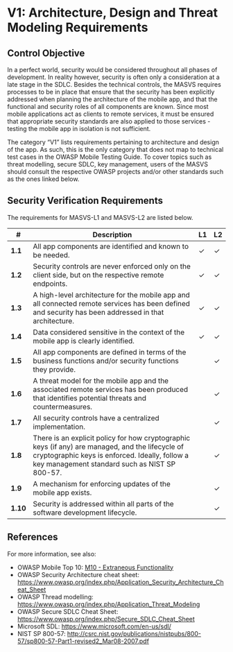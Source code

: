# V1: Architecture, Design and Threat Modeling Requirements

## Control Objective

In a perfect world, security would be considered throughout all phases of development. In reality however, security is often only a consideration at a late stage in the SDLC. Besides the technical controls, the MASVS requires processes to be in place that ensure that the security has been explicitly addressed when planning the architecture of the mobile app, and that the functional and security roles of all components are known. Since most mobile applications act as clients to remote services, it must be ensured that appropriate security standards are also applied to those services - testing the mobile app in isolation is not sufficient.

The category “V1” lists requirements pertaining to architecture and design of the app. As such, this is the only category that does not map to technical test cases in the OWASP Mobile Testing Guide. To cover topics such as threat modelling, secure SDLC, key management, users of the MASVS should consult the respective OWASP projects and/or other standards such as the ones linked below.

## Security Verification Requirements

The requirements for MASVS-L1 and MASVS-L2 are listed below.

| # | Description | L1 | L2 |
| --- | --- | --- | --- |
| **1.1** | All app components are identified and known to be needed. | ✓ | ✓ |
| **1.2** | Security controls are never enforced only on the client side, but on the respective remote endpoints. | ✓ | ✓ |
| **1.3** | A high-level architecture for the mobile app and all connected remote services has been defined and security has been addressed in that architecture. | ✓ | ✓ |
| **1.4** | Data considered sensitive in the context of the mobile app is clearly identified. | ✓ | ✓ |
| **1.5** | All app components are defined in terms of the business functions and/or security functions they provide. |   | ✓ |
| **1.6** | A threat model for the mobile app and the associated remote services has been produced that identifies potential threats and countermeasures. |   | ✓ |
| **1.7** | All security controls have a centralized implementation. |   | ✓ |
| **1.8** | There is an explicit policy for how cryptographic keys (if any) are managed, and the lifecycle of cryptographic keys is enforced. Ideally, follow a key management standard such as NIST SP 800-57. |   | ✓ |
| **1.9** | A mechanism for enforcing updates of the mobile app exists. |   | ✓ |
| **1.10** | Security is addressed within all parts of the software development lifecycle. |   | ✓ |

<div style="page-break-after: always;"></div>

## References

For more information, see also:

- OWASP Mobile Top 10: [M10 - Extraneous Functionality](https://www.owasp.org/index.php/Mobile_Top_10_2016-M10-Extraneous_Functionality "M10 - Extraneous Functionality")
- OWASP Security Architecture cheat sheet: https://www.owasp.org/index.php/Application_Security_Architecture_Cheat_Sheet
- OWASP Thread modelling: https://www.owasp.org/index.php/Application_Threat_Modeling
- OWASP Secure SDLC Cheat Sheet: https://www.owasp.org/index.php/Secure_SDLC_Cheat_Sheet
- Microsoft SDL: https://www.microsoft.com/en-us/sdl/
- NIST SP 800-57: http://csrc.nist.gov/publications/nistpubs/800-57/sp800-57-Part1-revised2_Mar08-2007.pdf
